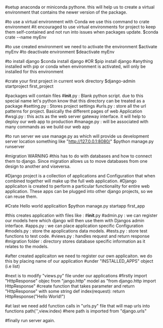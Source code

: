 #setup anaconda or miniconda pythone.
  this will help us to create a virtual environment that contains the newer version of the package.

  #to use a virtual environment with Conda we use this command to crate environment
  #it encouraged to use virtual environments for project to keep them self-contained and not run into issues when packages update.
    $conda crate --name myEnv

  #to use created environment we need to activate the environment
    $activate myEnv
  #to deactivate environment
    $deactivate myEnv

#to install django
  $conda install django
  #OR
  $pip install django
#anything installed with pip or conda when environment is activated, will only be installed for this environment

#crate your first project in current work directory
  $django-admin startproject first_project

#packages will contain files
  #__init__.py : Blank python script. due to this special name let's python know that this directory can be treated as a package
  #setting.py :  Stores project settings
  #urls.py : store all the url patterns for project. Basically the different pages of web Application
  #wsgi.py : this acts as the web server gateway interface. it will help to deploy our web app to production
  #manage.py : will be associated with many commands as we build our web app

#to run server we use manage.py as which will provide us development server location something like "http://127.0.0.1:8080/"
  $python manage.py runserver

#migration WARNING
  #this has to do with databases and how to connect them to django. Since migration allows us to move databases from one design to another
  and viseversa.

#Django project is a collection of applications and Configuration that when combined together will make up the full web application.
#Django applicaiton is created to perform a particular functionality for entire web application. These apps can be
plugged into other django projects, so we can reuse them.

#Crate Hello world applicaition
  $python manage.py startapp first_app

  #this creates application with files like :
    #__init__.py
    #admin.py : we can register our models here which django will then use them with Djangos admin interface.
    #apps.py : we can place application specific Configuration
    #models.py : store the apoplications data models.
    #tests.py : store test functions to test code.
    #views.py : handles request and return response
    #migration folder : directory stores database specific information as it relates to the models.

#after created applicaiton we need to register our own applicaiton. we do this by placing name of our application
#under "INSTALLED_APPS" object (i.e list)

#next is to modify "views.py" file under our applications
  #firstly import "HttpResponse" objec from "jango.http" model as
    "from django.http import HttpResponse"
  #create function that takes parameter and return "HttpResponse" with some string
    def index(request):
      return HttpResponse("Hello World!")

#at last we need add function calls in "urls.py" file that will map urls into functions
  path('',view.index) #here path is imported from "django.urls"


#finally run server again.
